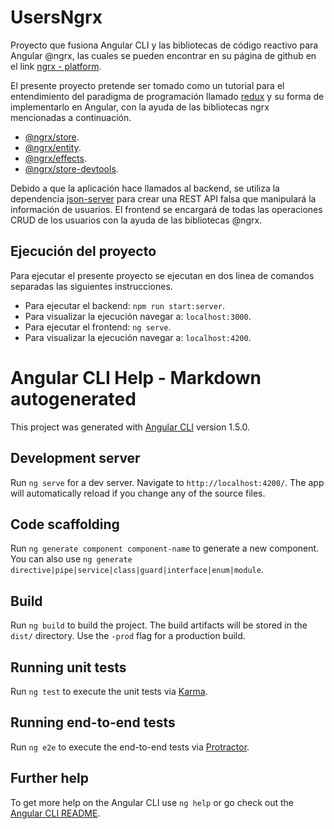 # UsersNgrx

Proyecto que fusiona Angular CLI y las bibliotecas de código reactivo para Angular @ngrx, las cuales se pueden encontrar en su página de github en el link [ngrx - platform](https://github.com/ngrx/platform).

El presente proyecto pretende ser tomado como un tutorial para el entendimiento del paradigma de programación llamado [redux](https://redux.js.org/) y su forma de implementarlo en Angular, con la ayuda de las bibliotecas ngrx mencionadas a continuación.

- [@ngrx/store](https://github.com/ngrx/platform/blob/master/docs/store/README.md).
- [@ngrx/entity](https://github.com/ngrx/platform/blob/master/docs/entity/README.md).
- [@ngrx/effects](https://github.com/ngrx/platform/blob/master/docs/effects/README.md).
- [@ngrx/store-devtools](https://github.com/ngrx/platform/blob/master/docs/store-devtools/README.md).

Debido a que la aplicación hace llamados al backend, se utiliza la dependencia [json-server](https://github.com/typicode/json-server) para crear una REST API falsa que manipulará la información de usuarios.  El frontend se encargará de todas las operaciones CRUD de los usuarios con la ayuda de las bibliotecas @ngrx.

## Ejecución del proyecto

Para ejecutar el presente proyecto se ejecutan en dos linea de comandos separadas las siguientes instrucciones.

- Para ejecutar el backend: `npm run start:server`.
- Para visualizar la ejecución navegar a: `localhost:3000`.
- Para ejecutar el frontend: `ng serve`.
- Para visualizar la ejecución navegar a: `localhost:4200`.


# Angular CLI Help - Markdown autogenerated

This project was generated with [Angular CLI](https://github.com/angular/angular-cli) version 1.5.0.

## Development server

Run `ng serve` for a dev server. Navigate to `http://localhost:4200/`. The app will automatically reload if you change any of the source files.

## Code scaffolding

Run `ng generate component component-name` to generate a new component. You can also use `ng generate directive|pipe|service|class|guard|interface|enum|module`.

## Build

Run `ng build` to build the project. The build artifacts will be stored in the `dist/` directory. Use the `-prod` flag for a production build.

## Running unit tests

Run `ng test` to execute the unit tests via [Karma](https://karma-runner.github.io).

## Running end-to-end tests

Run `ng e2e` to execute the end-to-end tests via [Protractor](http://www.protractortest.org/).

## Further help

To get more help on the Angular CLI use `ng help` or go check out the [Angular CLI README](https://github.com/angular/angular-cli/blob/master/README.md).

